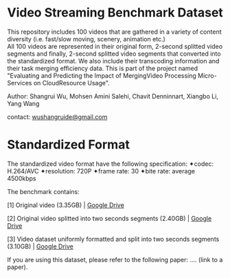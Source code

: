 # Video Streaming Benchmark Dataset
This repository includes 100 videos that are gathered in a variety of content diversity (i.e. fast/slow moving, scenery, animation etc.)  
All 100 videos are represented in their original form, 2-second splitted video segments and finally, 2-second splitted video segments that converted into the standardized format. We also include their transcoding information and their task merging efficiency data.
This is part of the project named "Evaluating and Predicting the Impact of MergingVideo Processing Micro-Services on CloudResource Usage".

Author: Shangrui Wu, Mohsen Amini Salehi, Chavit Denninnart, Xiangbo Li, Yang Wang

contact: wushangruide@gmail.com


# Standardized Format
The standardized video format have the following specification: 
  ✦codec: H.264/AVC
  ✦resolution: 720P
  ✦frame rate: 30
  ✦bite rate: average 4500kbps
  
The benchmark contains:

  [1] Original video (3.35GB) | [Google Drive](https://drive.google.com/drive/folders/1uereCYUqTqb602W9BFi-cjj-Gag-IFt9?usp=sharing)
  
  [2] Original video splitted into two seconds segments (2.40GB) | [Google Drive](https://drive.google.com/drive/folders/1MaEAN8TjuOhv9mH33j5L7nibxppriadQ?usp=sharing)
  
  [3] Video dataset uniformly formatted and split into two seconds segments (3.10GB) | [Google Drive](https://drive.google.com/drive/folders/1KhsxZtC22L-EHoeXmsdmWpkuNZpmS-pL?usp=sharing)


If you are using this dataset, please refer to the following paper:
.... (link to a paper).
